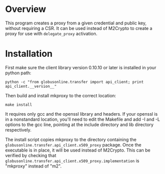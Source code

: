 Overview
========

This program creates a proxy from a given credential and public key, without
requiring a CSR. It can be used instead of M2Crypto to create a proxy for use
with `delegate_proxy` activation.

Installation
============

First make sure the client library version 0.10.10 or later is installed in
your python path:

    python -c "from globusonline.transfer import api_client; print api_client.__version__"

Then build and install mkproxy to the correct location:

    make install

It requires only gcc and the openssl library and headers. If your openssl is in
a nonstandard location, you'll need to edit the Makefile and add -I and -L
options to the gcc line, pointing at the include directory and lib directory
respectively.

The install script copies mkproxy to the directory containing the
`globusonline.transfer.api_client.x509_proxy` package. Once the executable is
in place, it will be used instead of M2Crypto. This can be verified by checking
that `globusonline.transfer.api_client.x509_proxy.implementation` is "mkproxy"
instead of "m2".

